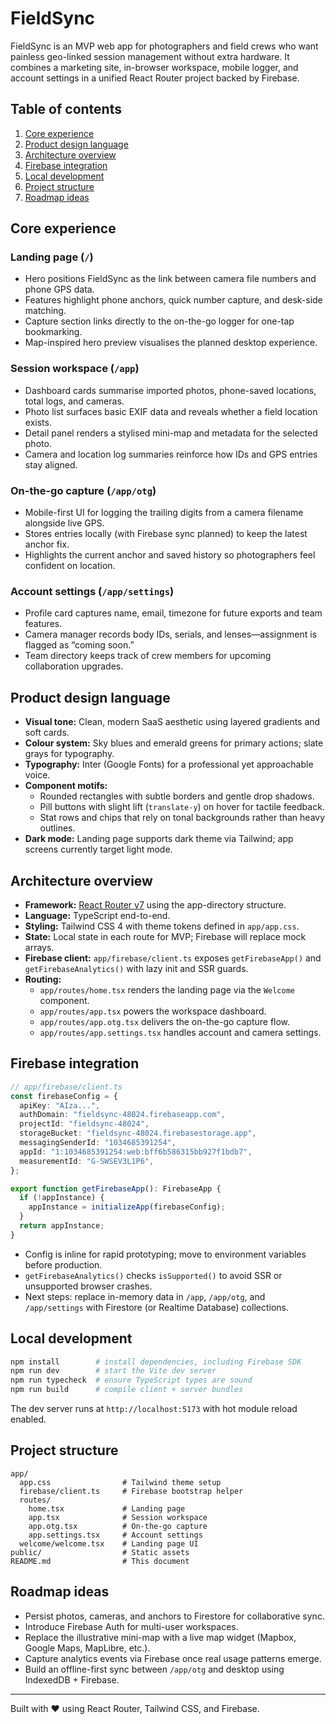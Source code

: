 # FieldSync

FieldSync is an MVP web app for photographers and field crews who want painless geo-linked session management without extra hardware. It combines a marketing site, in-browser workspace, mobile logger, and account settings in a unified React Router project backed by Firebase.

## Table of contents

1. [Core experience](#core-experience)
2. [Product design language](#product-design-language)
3. [Architecture overview](#architecture-overview)
4. [Firebase integration](#firebase-integration)
5. [Local development](#local-development)
6. [Project structure](#project-structure)
7. [Roadmap ideas](#roadmap-ideas)

## Core experience

### Landing page (`/`)
- Hero positions FieldSync as the link between camera file numbers and phone GPS data.
- Features highlight phone anchors, quick number capture, and desk-side matching.
- Capture section links directly to the on-the-go logger for one-tap bookmarking.
- Map-inspired hero preview visualises the planned desktop experience.

### Session workspace (`/app`)
- Dashboard cards summarise imported photos, phone-saved locations, total logs, and cameras.
- Photo list surfaces basic EXIF data and reveals whether a field location exists.
- Detail panel renders a stylised mini-map and metadata for the selected photo.
- Camera and location log summaries reinforce how IDs and GPS entries stay aligned.

### On-the-go capture (`/app/otg`)
- Mobile-first UI for logging the trailing digits from a camera filename alongside live GPS.
- Stores entries locally (with Firebase sync planned) to keep the latest anchor fix.
- Highlights the current anchor and saved history so photographers feel confident on location.

### Account settings (`/app/settings`)
- Profile card captures name, email, timezone for future exports and team features.
- Camera manager records body IDs, serials, and lenses—assignment is flagged as “coming soon.”
- Team directory keeps track of crew members for upcoming collaboration upgrades.

## Product design language

- **Visual tone:** Clean, modern SaaS aesthetic using layered gradients and soft cards.
- **Colour system:** Sky blues and emerald greens for primary actions; slate grays for typography.
- **Typography:** Inter (Google Fonts) for a professional yet approachable voice.
- **Component motifs:**
  - Rounded rectangles with subtle borders and gentle drop shadows.
  - Pill buttons with slight lift (`translate-y`) on hover for tactile feedback.
  - Stat rows and chips that rely on tonal backgrounds rather than heavy outlines.
- **Dark mode:** Landing page supports dark theme via Tailwind; app screens currently target light mode.

## Architecture overview

- **Framework:** [React Router v7](https://reactrouter.com/) using the app-directory structure.
- **Language:** TypeScript end-to-end.
- **Styling:** Tailwind CSS 4 with theme tokens defined in `app/app.css`.
- **State:** Local state in each route for MVP; Firebase will replace mock arrays.
- **Firebase client:** `app/firebase/client.ts` exposes `getFirebaseApp()` and `getFirebaseAnalytics()` with lazy init and SSR guards.
- **Routing:**
  - `app/routes/home.tsx` renders the landing page via the `Welcome` component.
  - `app/routes/app.tsx` powers the workspace dashboard.
  - `app/routes/app.otg.tsx` delivers the on-the-go capture flow.
  - `app/routes/app.settings.tsx` handles account and camera settings.

## Firebase integration

```ts
// app/firebase/client.ts
const firebaseConfig = {
  apiKey: "AIza...",
  authDomain: "fieldsync-48024.firebaseapp.com",
  projectId: "fieldsync-48024",
  storageBucket: "fieldsync-48024.firebasestorage.app",
  messagingSenderId: "1034685391254",
  appId: "1:1034685391254:web:bff6b586315bb927f1bdb7",
  measurementId: "G-SWSEV3L1P6",
};

export function getFirebaseApp(): FirebaseApp {
  if (!appInstance) {
    appInstance = initializeApp(firebaseConfig);
  }
  return appInstance;
}
```

- Config is inline for rapid prototyping; move to environment variables before production.
- `getFirebaseAnalytics()` checks `isSupported()` to avoid SSR or unsupported browser crashes.
- Next steps: replace in-memory data in `/app`, `/app/otg`, and `/app/settings` with Firestore (or Realtime Database) collections.

## Local development

```bash
npm install        # install dependencies, including Firebase SDK
npm run dev        # start the Vite dev server
npm run typecheck  # ensure TypeScript types are sound
npm run build      # compile client + server bundles
```

The dev server runs at `http://localhost:5173` with hot module reload enabled.

## Project structure

```
app/
  app.css                # Tailwind theme setup
  firebase/client.ts     # Firebase bootstrap helper
  routes/
    home.tsx             # Landing page
    app.tsx              # Session workspace
    app.otg.tsx          # On-the-go capture
    app.settings.tsx     # Account settings
  welcome/welcome.tsx    # Landing page UI
public/                  # Static assets
README.md                # This document
```

## Roadmap ideas

- Persist photos, cameras, and anchors to Firestore for collaborative sync.
- Introduce Firebase Auth for multi-user workspaces.
- Replace the illustrative mini-map with a live map widget (Mapbox, Google Maps, MapLibre, etc.).
- Capture analytics events via Firebase once real usage patterns emerge.
- Build an offline-first sync between `/app/otg` and desktop using IndexedDB + Firebase.

---

Built with ❤️ using React Router, Tailwind CSS, and Firebase.
